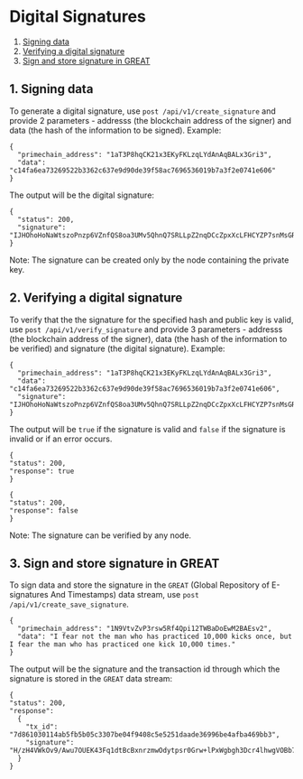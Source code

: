 # Digital Signatures

1. [Signing data](#1-signing-data)
2. [Verifying a digital signature](#2-verifying-a-digital-signature)
3. [Sign and store signature in GREAT](#3-sign-and-store-signature-in-great)

## 1. Signing data
To generate a digital signature, use `post /api/v1/create_signature` and provide 2 parameters - addresss (the blockchain address of the signer) and data (the hash of the information to be signed). Example:
```
{
  "primechain_address": "1aT3P8hqCK21x3EKyFKLzqLYdAnAqBALx3Gri3",
  "data": "c14fa6ea73269522b3362c637e9d90de39f58ac7696536019b7a3f2e0741e606"
}
```

The output will be the digital signature:
```
{
  "status": 200,
  "signature": "IJHOhoHoNaWtszoPnzp6VZnfQS8oa3UMv5QhnQ7SRLLpZ2nqDCcZpxXcLFHCYZP7snMsGRW4dOyl7AYzb/17QOI="
}
```
Note: The signature can be created only by the node containing the private key.

## 2. Verifying a digital signature

To verify that the the signature for the specified hash and public key is valid, use `post /api/v1/verify_signature` and provide 3 parameters - addresss (the blockchain address of the signer), data (the hash of the information to be verified) and signature (the digital signature). Example:
```
{
  "primechain_address": "1aT3P8hqCK21x3EKyFKLzqLYdAnAqBALx3Gri3",
  "data": "c14fa6ea73269522b3362c637e9d90de39f58ac7696536019b7a3f2e0741e606",
  "signature": "IJHOhoHoNaWtszoPnzp6VZnfQS8oa3UMv5QhnQ7SRLLpZ2nqDCcZpxXcLFHCYZP7snMsGRW4dOyl7AYzb/17QOI="
}
```
The output will be `true` if the signature is valid and `false` if the signature is invalid or if an error occurs.
```
{
"status": 200,
"response": true
}
```
```
{
"status": 200,
"response": false
}
```
Note: The signature can be verified by any node.

## 3. Sign and store signature in GREAT

To sign data and store the signature in the `GREAT` (Global Repository of E-signatures And Timestamps) data stream, use `post /api/v1/create_save_signature`.
```
{
  "primechain_address": "1N9VtvZvP3rsw5Rf4Qpi12TWBaDoEwM2BAEsv2",
  "data": "I fear not the man who has practiced 10,000 kicks once, but I fear the man who has practiced one kick 10,000 times."
}
```
The output will be the signature and the transaction id through which the signature is stored in the `GREAT` data stream:
```
{
"status": 200,
"response": 
  {
    "tx_id": "7d861030114ab5fb5b05c3307be04f9408c5e5251daade36996be4afba469bb3",
    "signature": "H/zH4VWkOv9/Awu7OUEK43Fq1dtBcBxnrzmwOdytpsr0Grw+lPxWgbgh3Dcr4lhwgVOBb7vAoChjUvqxlqnpDAI="
  }
}
```
